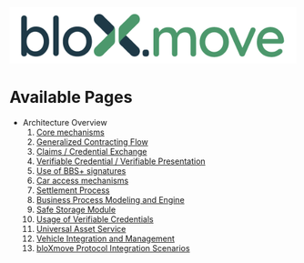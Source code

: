 ![This is an image](https://github.com/yatin902/test/blob/main/bloxmove_colour.png)
# Available Pages
 - Architecture Overview
   1. [Core mechanisms](https://github.com/yatin902/test/blob/main/Markdown/Technical%20Documentation/Architecture%20Overview/Core-mechanisms_1593933450.md)
   2. [Generalized Contracting Flow](https://github.com/yatin902/test/blob/main/Markdown/Technical%20Documentation/Architecture%20Overview/Generalized-Contracting-Flow_1575616272.md)
   3. [Claims / Credential Exchange](Markdown/Technical%20Documentation/Architecture%20Overview/4493869070.md)
   4. [Verifiable Credential / Verifiable Presentation](Markdown/Technical%20Documentation/Architecture%20Overview/4494458942.md)
   5. [Use of BBS+ signatures](/Markdown/Technical%20Documentation/Architecture%20Overview/4495769601.md)
   6. [Car access mechanisms](/Markdown/Technical%20Documentation/Architecture%20Overview/Car-access-mechanisms_1575517803.md)
   7. [Settlement Process](/Markdown/Technical%20Documentation/Architecture%20Overview/Settlement-Process_1555201666.md)
   8. [Business Process Modeling and Engine](README9.md)
   9. [Safe Storage Module](/Markdown/Technical%20Documentation/Architecture%20Overview/Safe-Storage-Module_1812299375.md)
   10. [Usage of Verifiable Credentials](/Markdown/Technical%20Documentation/Architecture%20Overview/Usage-of-Verifiable-Credentials_2113502825.md
)
   11. [Universal Asset Service](README12.md)
   12. [Vehicle Integration and Management](README13.md)
   13. [bloXmove Protocol Integration Scenarios](README14.md)

